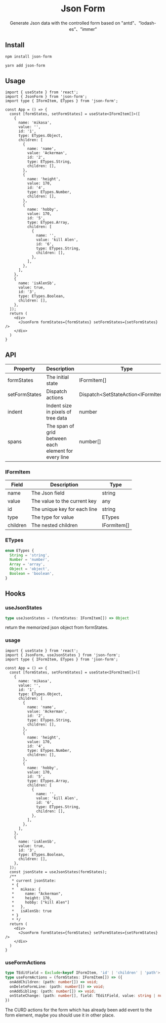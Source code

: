 <h1 align="center">Json Form</h1>

<p align="center">Generate Json data with the controlled form based on "antd"、“lodash-es”、"immer"</p>

## Install

```bash
npm install json-form
```

```bash
yarn add json-form
```

## Usage

```tsx
import { useState } from 'react';
import { JsonForm } from 'json-form';
import type { IFormItem, ETypes } from 'json-form';

const App = () => {
  const [formStates, setFormStates] = useState<IFormItem[]>([
    {
      name: 'mikasa',
      value: '',
      id: '1',
      type: ETypes.Object,
      children: [
        {
          name: 'name',
          value: 'Ackerman',
          id: '2',
          type: ETypes.String,
          children: [],
        },
        {
          name: 'height',
          value: 170,
          id: '4',
          type: ETypes.Number,
          children: [],
        },
        {
          name: 'hobby',
          value: 170,
          id: '5',
          type: ETypes.Array,
          children: [
            {
              name: '',
              value: 'kill Alen',
              id: '6',
              type: ETypes.String,
              children: [],
            },
          ],
        },
      ],
    },
    {
      name: 'isAlenSb',
      value: true,
      id: '3',
      type: ETypes.Boolean,
      children: [],
    },
  ]);
  return (
    <div>
      <JsonForm formStates={formStates} setFormStates={setFormStates} />
    </div>
  )
}
```

## API

| Property | Description | Type | Default | Required |
| --- | --- | --- | --- | --- |
| formStates | The initial state | IFormItem[] |  | ✅ |
| setFormStates | Dispatch actions | Dispatch<SetStateAction<IFormItem[]>> |  | ✅ |
| indent | Indent size in pixels of tree data | number | 16 |  |
| spans | The span of grid between each element for every line | number[] | [8,5,8,3] |  |

### IFormItem

| Field | Description | Type |
| --- | --- | --- | 
| name | The Json field | string | 
| value | The value to the current key | any | 
| id | The unique key for each line | string | 
| type | The type for value | ETypes
| children | The nested children | IFormItem[]

### ETypes
```ts
enum ETypes {
  String = 'string',
  Number = 'number',
  Array = 'array',
  Object = 'object',
  Boolean = 'boolean',
}
```

## Hooks

### useJsonStates
```ts
type useJsonStates = (formStates: IFormItem[]) => Object
```

return the memorized json object from formStates.

### usage
```tsx
import { useState } from 'react';
import { JsonForm, useJsonStates } from 'json-form';
import type { IFormItem, ETypes } from 'json-form';

const App = () => {
  const [formStates, setFormStates] = useState<IFormItem[]>([
    {
      name: 'mikasa',
      value: '',
      id: '1',
      type: ETypes.Object,
      children: [
        {
          name: 'name',
          value: 'Ackerman',
          id: '2',
          type: ETypes.String,
          children: [],
        },
        {
          name: 'height',
          value: 170,
          id: '4',
          type: ETypes.Number,
          children: [],
        },
        {
          name: 'hobby',
          value: 170,
          id: '5',
          type: ETypes.Array,
          children: [
            {
              name: '',
              value: 'kill Alen',
              id: '6',
              type: ETypes.String,
              children: [],
            },
          ],
        },
      ],
    },
    {
      name: 'isAlenSb',
      value: true,
      id: '3',
      type: ETypes.Boolean,
      children: [],
    },
  ]);
  const jsonState = useJsonStates(formStates);
  /**
   * current jsonState:
   * {
   *   mikasa: {
   *     name: "Ackerman",
   *     height: 170,
   *     hobby: ["kill Alen"]
   *   },
   *   isAlenSb: true
   * }
   * */
  return (
    <div>
      <JsonForm formStates={formStates} setFormStates={setFormStates} />
    </div>
  )
}
```

### useFormActions
```ts
type TEditField = Exclude<keyof IFormItem, 'id' | 'children' | 'path'>;
type useFormActions = (formStates: IFormItem[]) => ({
  onAddChildren: (path: number[]) => void;
  onDeleteFormLine: (path: number[]) => void;
  onAddSibling: (path: number[]) => void;
  onStateChange: (path: number[], field: TEditField, value: string | number | boolean) => void;;
})
```
The CURD actions for the form which has already been add event to the form element, maybe you should use it in other place.
